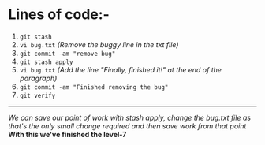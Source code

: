 # Lines of code:-
1. `git stash`
2. `vi bug.txt` *(Remove the buggy line in the txt file)*
3. `git commit -am "remove bug"`
4. `git stash apply`
5. `vi bug.txt` *(Add the line "Finally, finished it!" at the end of the paragraph)*
6. `git commit -am "Finished removing the bug"`
7. `git verify`
---
*We can save our point of work with stash apply, change the bug.txt file as that's the only small change required and then save work from that point*
**With this we've finished the level-7**
